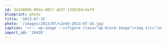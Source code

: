 ```yaml
---
id: 3e248898-002a-4857-a637-1326394c4ef9
blueprint: photo
title: '2013-07-16'
photo: '/images/2013/07/c2e4d-2013-07-16.jpg'
caption: '<!-- wp:image --><figure class="wp-block-image"><img src="/assets/images/2013/07/c2e4d-2013-07-16.jpg" /></figure><!-- /wp:image --><!-- wp:paragraph --><p>Super excited that this beauty by @rohdesign showed up today.</p><!-- /wp:paragraph -->'
import_id: '20418'
---
```

